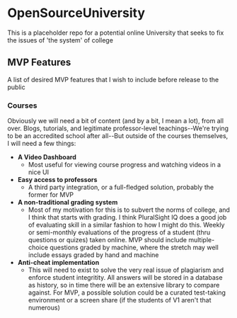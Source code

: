 # OpenSourceUniversity
This is a placeholder repo for a potential online University that seeks to fix the issues of 'the system' of college

## MVP Features
A list of desired MVP features that I wish to include before release to the public

### Courses
Obviously we will need a bit of content (and by a bit, I mean a lot), from all over. Blogs, tutorials, and legitimate professor-level teachings--We're trying to be an accredited school after all--But outside of the courses themselves, I will need a few things:

* **A Video Dashboard**
    * Most useful for viewing course progress and watching videos in a nice UI
* **Easy access to professors**
    * A third party integration, or a full-fledged solution, probably the former for MVP
* **A non-traditional grading system**
    * Most of my motivation for this is to subvert the norms of college, and I think that starts with grading. I think PluralSight IQ does a good job of evaluating skill in a similar fashion to how I might do this. Weekly or semi-monthly evaluations of the progress of a student (thru questions or quizes) taken online. MVP should include multiple-choice questions graded by machine, where the stretch may well include essays graded by hand and machine
* **Anti-cheat implementation**
    * This will need to exist to solve the very real issue of plagiarism and enforce student integritity. All answers will be stored in a database as history, so in time there will be an extensive library to compare against. For MVP, a possible solution could be a curated test-taking environment or a screen share (if the students of V1 aren't that numerous)
